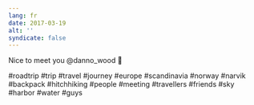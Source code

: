 ```yaml
---
lang: fr
date: 2017-03-19
alt: ''
syndicate: false
---
```


Nice to meet you @danno_wood 🤘

#roadtrip #trip #travel #journey #europe #scandinavia #norway #narvik #backpack #hitchhiking #people #meeting #travellers #friends #sky #harbor #water #guys
